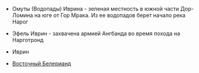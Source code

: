 *   Омуты (Водопады) Иврина - зеленая местность в южной части Дор-Ломина на юге от Гор
    Мрака. Из ее водопадов берет начало река Нарог
*   Эфель Иврин - захвачена армией Ангбанда во время похода на Нарготронд
*   Иврин


*   [Восточный Белерианд](Восточный%20Белерианд.md)
